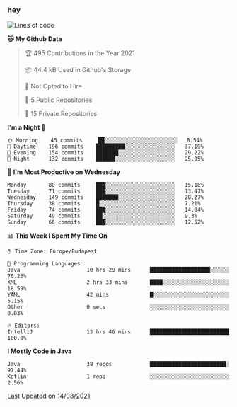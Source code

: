 ### hey

<!--START_SECTION:waka-->
![Lines of code](https://img.shields.io/badge/From%20Hello%20World%20I%27ve%20Written-72200%20lines%20of%20code-blue)

**🐱 My Github Data** 

> 🏆 495 Contributions in the Year 2021
 > 
> 📦 44.4 kB Used in Github's Storage 
 > 
> 🚫 Not Opted to Hire
 > 
> 📜 5 Public Repositories 
 > 
> 🔑 15 Private Repositories  
 > 
**I'm a Night 🦉** 

```text
🌞 Morning    45 commits     ██░░░░░░░░░░░░░░░░░░░░░░░   8.54% 
🌆 Daytime    196 commits    █████████░░░░░░░░░░░░░░░░   37.19% 
🌃 Evening    154 commits    ███████░░░░░░░░░░░░░░░░░░   29.22% 
🌙 Night      132 commits    ██████░░░░░░░░░░░░░░░░░░░   25.05%

```
📅 **I'm Most Productive on Wednesday** 

```text
Monday       80 commits     ███░░░░░░░░░░░░░░░░░░░░░░   15.18% 
Tuesday      71 commits     ███░░░░░░░░░░░░░░░░░░░░░░   13.47% 
Wednesday    149 commits    ███████░░░░░░░░░░░░░░░░░░   28.27% 
Thursday     38 commits     █░░░░░░░░░░░░░░░░░░░░░░░░   7.21% 
Friday       74 commits     ███░░░░░░░░░░░░░░░░░░░░░░   14.04% 
Saturday     49 commits     ██░░░░░░░░░░░░░░░░░░░░░░░   9.3% 
Sunday       66 commits     ███░░░░░░░░░░░░░░░░░░░░░░   12.52%

```


📊 **This Week I Spent My Time On** 

```text
⌚︎ Time Zone: Europe/Budapest

💬 Programming Languages: 
Java                     10 hrs 29 mins      ███████████████████░░░░░░   76.23% 
XML                      2 hrs 33 mins       ████░░░░░░░░░░░░░░░░░░░░░   18.59% 
YAML                     42 mins             █░░░░░░░░░░░░░░░░░░░░░░░░   5.15% 
Other                    0 secs              ░░░░░░░░░░░░░░░░░░░░░░░░░   0.03%

🔥 Editors: 
IntelliJ                 13 hrs 46 mins      █████████████████████████   100.0%

```

**I Mostly Code in Java** 

```text
Java                     38 repos            ████████████████████████░   97.44% 
Kotlin                   1 repo              ░░░░░░░░░░░░░░░░░░░░░░░░░   2.56%

```



 Last Updated on 14/08/2021
<!--END_SECTION:waka-->

